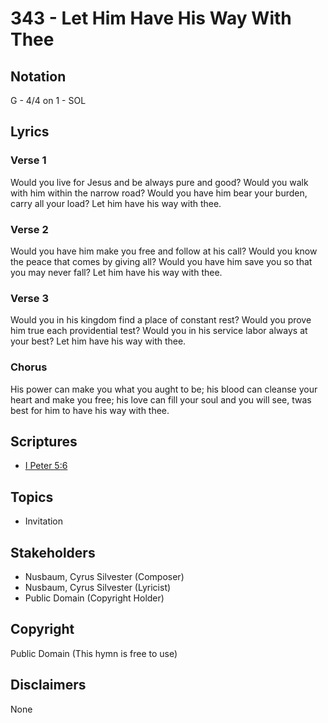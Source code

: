 # 343 - Let Him Have His Way With Thee

## Notation

G - 4/4 on 1 - SOL

## Lyrics

### Verse 1

Would you live for Jesus and be always pure and good? Would you walk with him within the narrow road? Would you have him bear your burden, carry all your load? Let him have his way with thee.

### Verse 2

Would you have him make you free and follow at his call? Would you know the peace that comes by giving all? Would you have him save you so that you may never fall? Let him have his way with thee.

### Verse 3

Would you in his kingdom find a place of constant rest? Would you prove him true each providential test? Would you in his service labor always at your best? Let him have his way with thee.

### Chorus

His power can make you what you aught to be; his blood can cleanse your heart and make you free; his love can fill your soul and you will see, twas best for him to have his way with thee.


## Scriptures

- [I Peter 5:6](https://www.biblegateway.com/passage/?search=I%20Peter%205%3A6)

## Topics

- Invitation

## Stakeholders

- Nusbaum, Cyrus Silvester (Composer)
- Nusbaum, Cyrus Silvester (Lyricist)
- Public Domain (Copyright Holder)

## Copyright

Public Domain
(This hymn is free to use)

## Disclaimers

None

